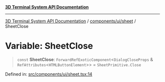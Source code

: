 [**3D Terminal System API Documentation**](../../../../README.md)

***

[3D Terminal System API Documentation](../../../../README.md) / [components/ui/sheet](../README.md) / SheetClose

# Variable: SheetClose

> `const` **SheetClose**: `ForwardRefExoticComponent`\<`DialogCloseProps` & `RefAttributes`\<`HTMLButtonElement`\>\> = `SheetPrimitive.Close`

Defined in: [src/components/ui/sheet.tsx:14](https://github.com/Dicommunitas/ThreeJS_Terminal_3D/blob/20cf40967bd739fbee6d804c3e821483cc482c65/src/components/ui/sheet.tsx#L14)

